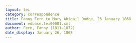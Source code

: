 ```yaml
---
layout: tei
category: correspondence
title: Fanny Fern to Mary Abigail Dodge, 26 January 1868
document: edbase.tei00001.xml
author: Fern, Fanny (1811–1872)
date_display: January 26, 1868
---
```

